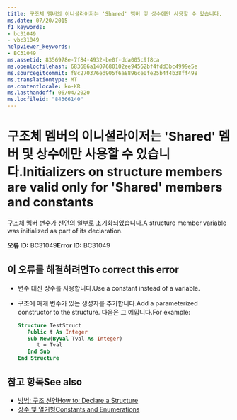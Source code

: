 ```yaml
---
title: 구조체 멤버의 이니셜라이저는 'Shared' 멤버 및 상수에만 사용할 수 있습니다.
ms.date: 07/20/2015
f1_keywords:
- bc31049
- vbc31049
helpviewer_keywords:
- BC31049
ms.assetid: 8356978e-7f84-4932-be0f-dda005c9f8ca
ms.openlocfilehash: 683686a1407680102ee94562bf4fdd3bc4999e5e
ms.sourcegitcommit: f8c270376ed905f6a8896ce0fe25b4f4b38ff498
ms.translationtype: MT
ms.contentlocale: ko-KR
ms.lasthandoff: 06/04/2020
ms.locfileid: "84366140"
---
```

# <a name="initializers-on-structure-members-are-valid-only-for-shared-members-and-constants"></a><span data-ttu-id="fc576-102">구조체 멤버의 이니셜라이저는 'Shared' 멤버 및 상수에만 사용할 수 있습니다.</span><span class="sxs-lookup"><span data-stu-id="fc576-102">Initializers on structure members are valid only for 'Shared' members and constants</span></span>
<span data-ttu-id="fc576-103">구조체 멤버 변수가 선언의 일부로 초기화되었습니다.</span><span class="sxs-lookup"><span data-stu-id="fc576-103">A structure member variable was initialized as part of its declaration.</span></span>  
  
 <span data-ttu-id="fc576-104">**오류 ID:** BC31049</span><span class="sxs-lookup"><span data-stu-id="fc576-104">**Error ID:** BC31049</span></span>  
  
## <a name="to-correct-this-error"></a><span data-ttu-id="fc576-105">이 오류를 해결하려면</span><span class="sxs-lookup"><span data-stu-id="fc576-105">To correct this error</span></span>  
  
- <span data-ttu-id="fc576-106">변수 대신 상수를 사용합니다.</span><span class="sxs-lookup"><span data-stu-id="fc576-106">Use a constant instead of a variable.</span></span>  
  
- <span data-ttu-id="fc576-107">구조에 매개 변수가 있는 생성자를 추가합니다.</span><span class="sxs-lookup"><span data-stu-id="fc576-107">Add a parameterized constructor to the structure.</span></span> <span data-ttu-id="fc576-108">다음은 그 예입니다.</span><span class="sxs-lookup"><span data-stu-id="fc576-108">For example:</span></span>  
  
    ```vb  
    Structure TestStruct  
       Public t As Integer  
       Sub New(ByVal Tval As Integer)  
          t = Tval  
       End Sub  
    End Structure  
    ```  
  
## <a name="see-also"></a><span data-ttu-id="fc576-109">참고 항목</span><span class="sxs-lookup"><span data-stu-id="fc576-109">See also</span></span>

- [<span data-ttu-id="fc576-110">방법: 구조 선언</span><span class="sxs-lookup"><span data-stu-id="fc576-110">How to: Declare a Structure</span></span>](../programming-guide/language-features/data-types/how-to-declare-a-structure.md)
- [<span data-ttu-id="fc576-111">상수 및 열거형</span><span class="sxs-lookup"><span data-stu-id="fc576-111">Constants and Enumerations</span></span>](../programming-guide/language-features/constants-enums/index.md)
